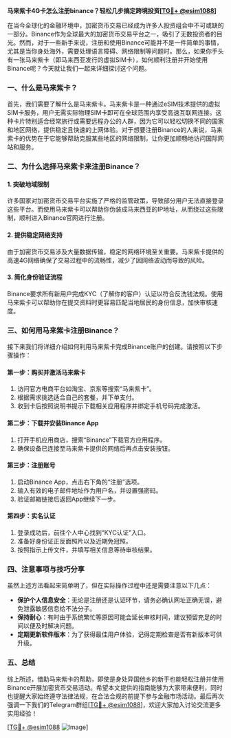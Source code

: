 **马来紫卡4G卡怎么注册binance？轻松几步搞定跨境投资[[TG💪+ @esim1088](https://t.me/s/esim1088)]**

在当今全球化的金融环境中，加密货币交易已经成为许多人投资组合中不可或缺的一部分。Binance作为全球最大的加密货币交易平台之一，吸引了无数投资者的目光。然而，对于一些新手来说，注册和使用Binance可能并不是一件简单的事情，尤其是当你身处海外，需要处理语言障碍、网络限制等问题时。那么，如果你手头有一张马来紫卡（即马来西亚发行的虚拟SIM卡），如何顺利注册并开始使用Binance呢？今天就让我们一起来详细探讨这个问题。

### 一、什么是马来紫卡？

首先，我们需要了解什么是马来紫卡。马来紫卡是一种通过eSIM技术提供的虚拟SIM卡服务，用户无需实际物理SIM卡即可在全球范围内享受高速互联网连接。这种卡片特别适合经常旅行或需要远程办公的人群，因为它可以轻松切换不同的国家和地区网络，提供稳定且快速的上网体验。对于想要注册Binance的人来说，马来紫卡的优势在于它能够帮助克服某些地区的网络限制，让你更加顺畅地访问国际网站和服务。

### 二、为什么选择马来紫卡来注册Binance？

#### 1. 突破地域限制

许多国家对加密货币交易平台实施了严格的监管政策，导致部分用户无法直接登录这些平台。而使用马来紫卡可以帮助你伪装成马来西亚的IP地址，从而绕过这些限制，顺利进入Binance官网进行注册。

#### 2. 提供稳定网络支持

由于加密货币交易涉及大量数据传输，稳定的网络环境至关重要。马来紫卡提供的高速4G网络确保了交易过程中的流畅性，减少了因网络波动而导致的风险。

#### 3. 简化身份验证流程

Binance要求所有新用户完成KYC（了解你的客户）认证以符合反洗钱法规。使用马来紫卡可以帮助你在提交资料时更容易匹配当地居民的身份信息，加快审核速度。

### 三、如何用马来紫卡注册Binance？

接下来我们将详细介绍如何利用马来紫卡完成Binance账户的创建。请按照以下步骤操作：

#### 第一步：购买并激活马来紫卡

1. 访问官方电商平台如淘宝、京东等搜索“马来紫卡”。
2. 根据需求挑选适合自己的套餐，并下单支付。
3. 收到卡后按照说明书提示下载相关应用程序并绑定手机号码完成激活。

#### 第二步：下载并安装Binance App

1. 打开手机应用商店，搜索“Binance”下载官方应用程序。
2. 确保设备已连接至马来紫卡提供的网络后再点击安装按钮。

#### 第三步：注册账号

1. 启动Binance App，点击右下角的“注册”选项。
2. 输入有效的电子邮件地址作为用户名，并设置强密码。
3. 验证邮箱链接后返回App继续下一步。

#### 第四步：实名认证

1. 登录成功后，前往个人中心找到“KYC认证”入口。
2. 准备好身份证正反面照片以及近期免冠照。
3. 按照指示上传文件，并填写相关信息等待审核结果。

### 四、注意事项与技巧分享

虽然上述方法看起来简单明了，但在实际操作过程中还是需要注意以下几点：

- **保护个人信息安全**：无论是注册还是认证环节，请务必确认网址正确无误，避免泄露敏感信息给不法分子。
- **保持耐心**：有时由于系统繁忙等原因可能会延长审核时间，建议预留充足的时间以便及时解决问题。
- **定期更新软件版本**：为了获得最佳用户体验，记得定期检查是否有新版本可供升级。

### 五、总结

综上所述，借助马来紫卡的帮助，即使是身处异国他乡的新手也能轻松注册并使用Binance开展加密货币交易活动。希望本文提供的指南能够为大家带来便利，同时也提醒大家始终遵守法律法规，在合法合规的前提下参与金融市场活动。最后再次强调一下我们的Telegram群组[[TG💪+ @esim1088](https://t.me/s/esim1088)]，欢迎大家加入讨论交流更多实用经验！

[[TG💪+ @esim1088](https://t.me/s/esim1088) ![Image](https://i.postimg.cc/4NQfJmqS/Snipaste-2025-05-13-00-14-12.png)]